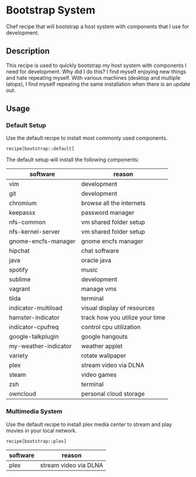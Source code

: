 # Bootstrap System
Chef recipe that will bootstrap a host system with components that I use for development.

## Description
This recipe is used to quickly bootstrap my host system with components I need for development.  Why did I do this?  I find myself enjoying new things and hate repeating myself.  With various machines (desktop and multiple latops), I find myself repeating the same installation when there is an update out.

## Usage

### Default Setup
Use the default recipe to install most commonly used components.

```
recipe[bootstrap::default]
```

The default setup will install the following components:


| software            | reason                          |
| ------------------- | ------------------------------- |
| vim                 | development                     |
| git                 | development                     |
| chromium            | browse all the internets        |
| keepassx            | password manager                |
| nfs-common          | vm shared folder setup          |
| nfs-kernel-server   | vm shared folder setup          |
| gnome-encfs-manager | gnome encfs manager             |
| hipchat             | chat software                   |
| java                | oracle java                     |
| spotify             | music                           |
| sublime             | development                     |
| vagrant             | manage vms                      |
| tilda               | terminal                        |
| indicator-multiload | visual display of resources     |
| hamster-indicator   | track how you utilize your time |
| indicator-cpufreq   | control cpu utilization         |
| google-talkplugin   | google hangouts                 |
| my-weather-indicator| weather applet                  |
| variety             | rotate wallpaper                |
| plex                | stream video via DLNA           |
| steam               | video games                     |
| zsh                 | terminal                        |
| owncloud            | personal cloud storage          |


### Multimedia System
Use the default recipe to install plex media center to stream and play movies in your local network.

```
recipe[bootstrap::plex]
```

| software            | reason                          |
| ------------------- | ------------------------------- |
| plex                | stream video via DLNA           |
